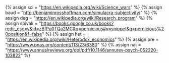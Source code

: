 {%	assign sci = "https://en.wikipedia.org/wiki/Science_wars"	%}
{%	assign baud = "http://benjaminrosshoffman.com/simulacra-subjectivity/"		%}
{%	assign deg = "https://en.wikipedia.org/wiki/Research_program"	%}
{%	assign spivak = "https://books.google.co.uk/books?redir_esc=y&id=zBfPu0TQa2MC&q=pernicious#v=snippet&q=pernicious%20position&f=false"	%}
{%	assign het = "https://en.wikipedia.org/wiki/Heterodox_economics"	%}
{%	assign pre = "https://www.pnas.org/content/113/23/6380"	%}
{%	assign nat = "https://www.annualreviews.org/doi/pdf/10.1146/annurev-psych-052220-103822" %}
